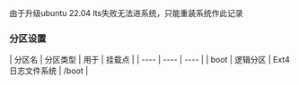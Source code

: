 由于升级ubuntu 22.04 lts失败无法进系统，只能重装系统作此记录
### 分区设置
| 分区名 | 分区类型 | 用于 | 挂载点 |
| ---- | ---- | ---- |
| boot | 逻辑分区 | Ext4日志文件系统 | /boot |
